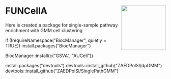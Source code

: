 # FUNCellA <img src='man/logo/logo.jpg' align="right" height="140" />
Here is created a package for single-sample pathway enrichment with GMM cell clustering

if (!requireNamespace("BiocManager", quietly = TRUE))
    install.packages("BiocManager")

BiocManager::install(c("GSVA", "AUCell"))

install.packages("devtools")
devtools::install_github("ZAEDPolSl/dpGMM")
devtools::install_github("ZAEDPolSl/SinglePathGMM")

